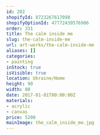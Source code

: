 ```yaml
---
id: 202
shopifyId: 8723267617098
shopifyOptionId: 47772439576906
order: 331
title: The calm inside me
slug: the-calm-inside-me
url: art-works/the-calm-inside-me
aliases: []
categories:
- painting
inStock: true
isVisible: true
location: Ukraine/Home
height: 90
width: 80
date: 2017-01-01T00:00:00Z
materials:
- acrylic
- canvas
price: 5200
mainImage: the_calm_inside_me.jpg
---
```

